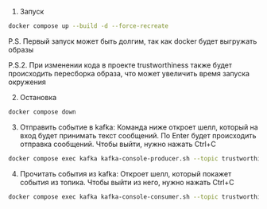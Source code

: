 1. Запуск
```sh
docker compose up --build -d --force-recreate
```
P.S. Первый запуск может быть долгим, так как docker будет выгружать образы

P.S.2. При изменении кода в проекте trustworthiness также будет происходить пересборка образа, что может
увеличить время запуска окружения

2. Остановка
```sh
docker compose down
```

3. Отправить событие в kafka:
Команда ниже откроет шелл, который на вход будет принимать текст сообщений. По Enter будет происходить отправка сообщений.
Чтобы выйти, нужно нажать Ctrl+C
```sh
docker compose exec kafka kafka-console-producer.sh --topic trustworthiness --bootstrap-server kafka:9092
```

4. Прочитать события из kafka:
Откроет шелл, который покажет события из топика. Чтобы выйти из него, нужно нажать Ctrl+C
```sh
docker compose exec kafka kafka-console-consumer.sh --topic trustworthiness --from-beginning --bootstrap-server kafka:9092
```
